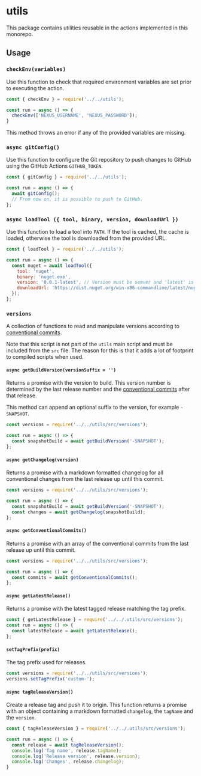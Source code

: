 # utils

This package contains utilities reusable in the actions implemented in this monorepo.

## Usage

### `checkEnv(variables)`

Use this function to check that required environment variables are set prior to executing the action.

```javascript
const { checkEnv } = require('../../utils');

const run = async () => {
  checkEnv(['NEXUS_USERNAME', 'NEXUS_PASSWORD']);
}
```
This method throws an error if any of the provided variables are missing.

### `async gitConfig()`

Use this function to configure the Git repository to push changes to GitHub using the GitHub Actions `GITHUB_TOKEN`.

```javascript
const { gitConfig } = require('../../utils');

const run = async () => {
  await gitConfig();
  // From now on, it is possible to push to GitHub.
};
```

### `async loadTool ({ tool, binary, version, downloadUrl })`

Use this function to load a tool into `PATH`. If the tool is cached, the cache is loaded, otherwise the tool is
downloaded from the provided URL.

```javascript
const { loadTool } = require('../../utils');

const run = async () => {
  const nuget = await loadTool({
    tool: 'nuget',
    binary: 'nuget.exe',
    version: '0.0.1-latest', // Version must be semver and 'latest' is not.
    downloadUrl: 'https://dist.nuget.org/win-x86-commandline/latest/nuget.exe',
  });
};
```

### `versions`

A collection of functions to read and manipulate versions according to
[conventional commits](https://conventionalcommits.org).

Note that this script is not part of the `utils` main script and must be included from the `src` file. The reason for
this is that it adds a lot of footprint to compiled scripts when used.

#### `async getBuildVersion(versionSuffix = '')`

Returns a promise with the version to build. This version number is determined by the last release number and the
[conventional commits](https://conventionalcommits.org) after that release.

This method can append an optional suffix to the version, for example `-SNAPSHOT`.

```javascript
const versions = require('../../utils/src/versions');

const run = async () => {
  const snapshotBuild = await getBuildVersion('-SNAPSHOT');
};
```

#### `async getChangelog(version)`

Returns a promise with a markdown formatted changelog for all conventional changes from the last release up until this
commit.

```javascript
const versions = require('../../utils/src/versions');

const run = async () => {
  const snapshotBuild = await getBuildVersion('-SNAPSHOT');
  const changes = await getChangelog(snapshotBuild);
};
```

#### `async getConventionalCommits()`

Returns a promise with an array of the conventional commits from the last release up until this commit.

```javascript
const versions = require('../../utils/src/versions');

const run = async () => {
  const commits = await getConventionalCommits();
};
```

#### `async getLatestRelease()`

Returns a promise with the latest tagged release matching the tag prefix.

```javascript
const { getLatestRelease } = require('../../.utils/src/versions');
const run = async () => {
  const latestRelease = await getLatestRelease();
};
```

#### `setTagPrefix(prefix)`

The tag prefix used for releases.

```javascript
const versions = require('../../utils/src/versions');
versions.setTagPrefix('custom-');
```

#### `async tagReleaseVersion()`

Create a release tag and push it to origin. This function returns a promise with an object containing a markdown
formatted `changelog`, the `tagName` and the `version`.

```javascript
const { tagReleaseVersion } = require('../../.utils/src/versions');

const run = async () => {
  const release = await tagReleaseVersion();
  console.log('Tag name', release.tagName);
  console.log('Release version', release.version);
  console.log('Changes', release.changelog);
}
```
